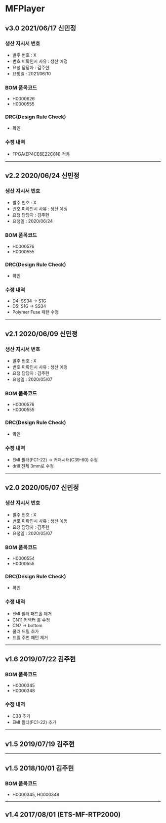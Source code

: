 # MFPlayer

## v3.0 2021/06/17 신민정

### 생산 지시서 번호
* 발주 번호 : X
* 번호 미확인시 사유 : 생산 예정
* 요청 담당자 : 김주현
* 요청일 : 2021/06/10

### BOM 품목코드
* H0000626
* H0000555

### DRC(Design Rule Check)
* 확인

### 수정 내역
* FPGA(EP4CE6E22C8N) 적용

----------

## v2.2 2020/06/24 신민정

### 생산 지시서 번호
* 발주 번호 : X
* 번호 미확인시 사유 : 생산 예정
* 요청 담당자 : 김주현
* 요청일 : 2020/06/24

### BOM 품목코드
* H0000576
* H0000555

### DRC(Design Rule Check)
* 확인

### 수정 내역
* D4: SS34 → S1G
* D5: S1G → SS34
* Polymer Fuse 패턴 수정 

----------

## v2.1 2020/06/09 신민정

### 생산 지시서 번호
* 발주 번호 : X
* 번호 미확인시 사유 : 생산 예정
* 요청 담당자 : 김주현
* 요청일 : 2020/05/07

### BOM 품목코드
* H0000576
* H0000555

### DRC(Design Rule Check)
* 확인

### 수정 내역
* EMI 필터(FC1-22) → 커패시터(C39-60) 수정
* drill 전체 3mm로 수정

----------

## v2.0 2020/05/07 신민정

### 생산 지시서 번호
* 발주 번호 : X
* 번호 미확인시 사유 : 생산 예정
* 요청 담당자 : 김주현
* 요청일 : 2020/05/07

### BOM 품목코드
* H0000554
* H0000555

### DRC(Design Rule Check)
* 확인

### 수정 내역
* EMI 필터 패드홀 제거
* CN11 커넥터 홀 수정
* CN7 -> bottom
* 쿨러 드릴 추가
* 드릴 주변 패턴 제거 

----------

## v1.6 2019/07/22 김주현

### BOM 품목코드
* H0000345
* H0000348

### 수정 내역
* C38 추가
* EMI 필터(FC1-22) 추가

----------

## v1.5 2019/07/19 김주현

----------

## v1.5 2018/10/01 김주현

### BOM 품목코드
* H0000345, H0000348

----------
 
## v1.4 2017/08/01 (ETS-MF-RTP2000)
